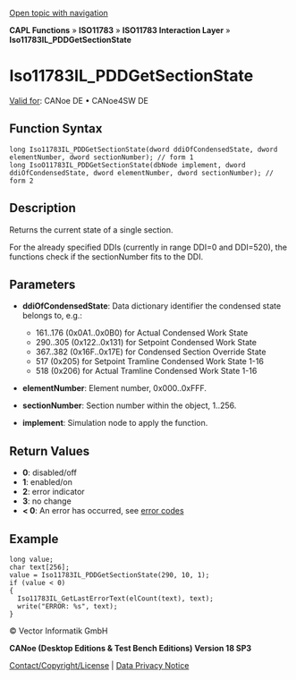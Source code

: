 [Open topic with navigation](../../../../../../CANoeDEFamily.htm#Topics/CAPLFunctions/ISO11783/ISOInteractionLayer/Functions/CAPLfunctionIso11783ILPDDGetSectionState.md)

**CAPL Functions** » **ISO11783** » **ISO11783 Interaction Layer** » **Iso11783IL_PDDGetSectionState**

# Iso11783IL_PDDGetSectionState

[Valid for](../../../../Shared/FeatureAvailability.md): CANoe DE • CANoe4SW DE

## Function Syntax

```plaintext
long Iso11783IL_PDDGetSectionState(dword ddiOfCondensedState, dword elementNumber, dword sectionNumber); // form 1
long IsoO11783IL_PDDGetSectionState(dbNode implement, dword ddiOfCondensedState, dword elementNumber, dword sectionNumber); // form 2
```

## Description

Returns the current state of a single section.

For the already specified DDIs (currently in range DDI=0 and DDI=520), the functions check if the sectionNumber fits to the DDI.

## Parameters

- **ddiOfCondensedState**: Data dictionary identifier the condensed state belongs to, e.g.:
  - 161..176 (0x0A1..0x0B0) for Actual Condensed Work State
  - 290..305 (0x122..0x131) for Setpoint Condensed Work State
  - 367..382 (0x16F..0x17E) for Condensed Section Override State
  - 517 (0x205) for Setpoint Tramline Condensed Work State 1-16
  - 518 (0x206) for Actual Tramline Condensed Work State 1-16

- **elementNumber**: Element number, 0x000..0xFFF.

- **sectionNumber**: Section number within the object, 1..256.

- **implement**: Simulation node to apply the function.

## Return Values

- **0**: disabled/off
- **1**: enabled/on
- **2**: error indicator
- **3**: no change
- **< 0**: An error has occurred, see [error codes](../../../CAPLfunctionsISOj1939ErrorCodes.md)

## Example

```plaintext
long value;
char text[256];
value = Iso11783IL_PDDGetSectionState(290, 10, 1);
if (value < 0)
{
  Iso11783IL_GetLastErrorText(elCount(text), text);
  write("ERROR: %s", text);
}
```

© Vector Informatik GmbH

**CANoe (Desktop Editions & Test Bench Editions) Version 18 SP3**

[Contact/Copyright/License](../../../../Shared/ContactCopyrightLicense.md) | [Data Privacy Notice](https://www.vector.com/int/en/company/get-info/privacy-policy/)